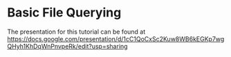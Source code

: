 # Basic File Querying
The presentation for this tutorial can be found at https://docs.google.com/presentation/d/1cC1QoCxSc2Kuw8WB6kEGKp7wgQHyh1KhDqWnPnvpeRk/edit?usp=sharing
